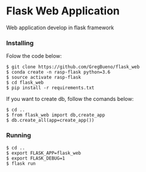 # Flask Web Application

Web application develop in flask framework

### Installing

Folow the code below:

```
$ git clone https://github.com/GregBueno/flask_web
$ conda create -n rasp-flask python=3.6
$ source activate rasp-flask
$ cd flask_web
$ pip install -r requirements.txt
```

If you want to create db, follow the comands below:
```
$ cd ..
$ from flask_web import db,create_app
$ db.create_all(app=create_app())
```

### Running

```
$ cd ..
$ export FLASK_APP=flask_web
$ export FLASK_DEBUG=1
$ flask run
```
